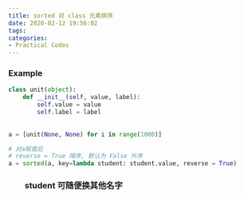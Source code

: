 ```yaml
---
title: sorted 对 class 元素排序
date: 2020-02-12 19:56:02
tags:
categories:
- Practical Codes
---
```


### Example

```python
class unit(object):
    def __init__(self, value, label):
        self.value = value
        self.label = label
        
        
a = [unit(None, None) for i in range(1000)]

# 对a赋值后
# reverse = True 降序, 默认为 False 升序
a = sorted(a, key=lambda student: student.value, reverse = True)
```

### &emsp;&emsp;student 可随便换其他名字